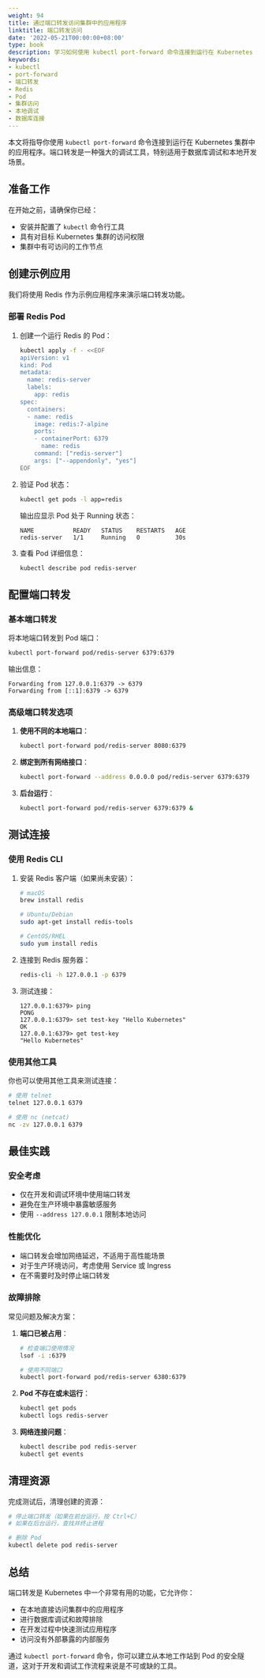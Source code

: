 ```yaml
---
weight: 94
title: 通过端口转发访问集群中的应用程序
linktitle: 端口转发访问
date: '2022-05-21T00:00:00+08:00'
type: book
description: 学习如何使用 kubectl port-forward 命令连接到运行在 Kubernetes 集群中的应用程序，实现本地调试和数据库访问。
keywords:
- kubectl
- port-forward
- 端口转发
- Redis
- Pod
- 集群访问
- 本地调试
- 数据库连接
---
```


本文将指导你使用 `kubectl port-forward` 命令连接到运行在 Kubernetes 集群中的应用程序。端口转发是一种强大的调试工具，特别适用于数据库调试和本地开发场景。

## 准备工作

在开始之前，请确保你已经：

- 安装并配置了 `kubectl` 命令行工具
- 具有对目标 Kubernetes 集群的访问权限
- 集群中有可访问的工作节点

## 创建示例应用

我们将使用 Redis 作为示例应用程序来演示端口转发功能。

### 部署 Redis Pod

1. 创建一个运行 Redis 的 Pod：

   ```bash
   kubectl apply -f - <<EOF
   apiVersion: v1
   kind: Pod
   metadata:
     name: redis-server
     labels:
       app: redis
   spec:
     containers:
     - name: redis
       image: redis:7-alpine
       ports:
       - containerPort: 6379
         name: redis
       command: ["redis-server"]
       args: ["--appendonly", "yes"]
   EOF
   ```

2. 验证 Pod 状态：

   ```bash
   kubectl get pods -l app=redis
   ```

   输出应显示 Pod 处于 Running 状态：

   ```
   NAME           READY   STATUS    RESTARTS   AGE
   redis-server   1/1     Running   0          30s
   ```

3. 查看 Pod 详细信息：

   ```bash
   kubectl describe pod redis-server
   ```

## 配置端口转发

### 基本端口转发

将本地端口转发到 Pod 端口：

```bash
kubectl port-forward pod/redis-server 6379:6379
```

输出信息：

```
Forwarding from 127.0.0.1:6379 -> 6379
Forwarding from [::1]:6379 -> 6379
```

### 高级端口转发选项

1. **使用不同的本地端口**：

   ```bash
   kubectl port-forward pod/redis-server 8080:6379
   ```

2. **绑定到所有网络接口**：

   ```bash
   kubectl port-forward --address 0.0.0.0 pod/redis-server 6379:6379
   ```

3. **后台运行**：

   ```bash
   kubectl port-forward pod/redis-server 6379:6379 &
   ```

## 测试连接

### 使用 Redis CLI

1. 安装 Redis 客户端（如果尚未安装）：

   ```bash
   # macOS
   brew install redis
   
   # Ubuntu/Debian
   sudo apt-get install redis-tools
   
   # CentOS/RHEL
   sudo yum install redis
   ```

2. 连接到 Redis 服务器：

   ```bash
   redis-cli -h 127.0.0.1 -p 6379
   ```

3. 测试连接：

   ```text
   127.0.0.1:6379> ping
   PONG
   127.0.0.1:6379> set test-key "Hello Kubernetes"
   OK
   127.0.0.1:6379> get test-key
   "Hello Kubernetes"
   ```

### 使用其他工具

你也可以使用其他工具来测试连接：

```bash
# 使用 telnet
telnet 127.0.0.1 6379

# 使用 nc (netcat)
nc -zv 127.0.0.1 6379
```

## 最佳实践

### 安全考虑

- 仅在开发和调试环境中使用端口转发
- 避免在生产环境中暴露敏感服务
- 使用 `--address 127.0.0.1` 限制本地访问

### 性能优化

- 端口转发会增加网络延迟，不适用于高性能场景
- 对于生产环境访问，考虑使用 Service 或 Ingress
- 在不需要时及时停止端口转发

### 故障排除

常见问题及解决方案：

1. **端口已被占用**：

   ```bash
   # 检查端口使用情况
   lsof -i :6379
   
   # 使用不同端口
   kubectl port-forward pod/redis-server 6380:6379
   ```

2. **Pod 不存在或未运行**：

   ```bash
   kubectl get pods
   kubectl logs redis-server
   ```

3. **网络连接问题**：

   ```bash
   kubectl describe pod redis-server
   kubectl get events
   ```

## 清理资源

完成测试后，清理创建的资源：

```bash
# 停止端口转发（如果在前台运行，按 Ctrl+C）
# 如果在后台运行，查找并终止进程

# 删除 Pod
kubectl delete pod redis-server
```

## 总结

端口转发是 Kubernetes 中一个非常有用的功能，它允许你：

- 在本地直接访问集群中的应用程序
- 进行数据库调试和故障排除
- 在开发过程中快速测试应用程序
- 访问没有外部暴露的内部服务

通过 `kubectl port-forward` 命令，你可以建立从本地工作站到 Pod 的安全隧道，这对于开发和调试工作流程来说是不可或缺的工具。
